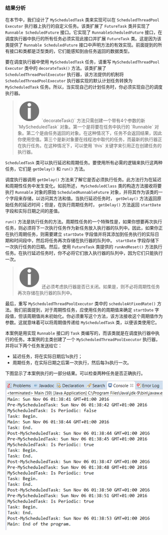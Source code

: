 ### 结果分析

在本节中，我们设计了 `MyScheduledTask` 类来实现可以在 `ScheduledThreadPool Executor` 执行器上执行的自定义任务。该类扩展了 `FutureTask` 类并实现了 `Runnable ScheduledFuture` 接口。它实现了 `RunnableScheduledFuture` 接口，在调度执行器中执行的所有任务必须实现此接口并扩展 `FutureTask` 类。这是因为该类提供了 `Runnable ScheduledFuture` 接口中声明方法的有效实现。前面提到的所有接口和类都是泛型类的，它们能感知到由任务返回的数据类型。

要在调度执行器中使用 `MyScheduledTask` 任务，请重写 `MyScheduledThreadPool Executor` 类中的 `decorateTask()` 方法。该类扩展了 `ScheduledThreadPoolExecutor` 执行器，该方法提供的机制将 `ScheduledThreadPoolExecutor` 执行器实现的默认计划任务转换为 `MyScheduledTask` 任务。所以，当实现自己的计划任务时，你必须实现自己的调度执行器。

> <img class="my_markdown" src="../images/65.png" style="width:73px;  height: 69px; " width="8%"/>
> `decorateTask()` 方法只需创建一个带有4个参数的新 `MyScheduledTask` 对象。第一个是将要在任务中执行的 `Runnable` 对象。第二个是由任务返回的对象。在这种情况下，任务不会返回结果，因此你使用空值。第三个是新对象要在线程池中取代的任务，而最新的执行器正在执行任务。在这种情况下，可以使用 `this` 关键字来引用正在创建任务的执行器。

`ScheduledTask` 类可以执行延迟和周期任务。要使用所有必需的逻辑来执行这两种任务，它们是 `getDelay()` 和 `run()` 方法。

调度执行器调用 `getDelay()` 方法来了解它是否必须执行任务。此方法行为在延迟和周期性任务中发生变化。如前所述， `MyScheduledClass` 类的构造方法接收将要执行 `Runnable` 对象的原始 `ScheduledRunnableFuture` 对象，并将其作为该类的一个字段来存储，以访问其方法和值。当执行延迟任务时， `getDelay()` 方法返回原始任务的延迟时间；但是，在执行周期任务时， `getDelay()` 方法返回 `startDate` 字段和实际日期之间的差值。

`run()` 方法是执行任务的方法。周期性任务的一个特殊性是，如果你想要再次执行任务，则必须将下一次执行任务作为新任务放入执行器的队列中。因此，如果你正在执行周期任务，则需要建立 `startDate` 字段值并将其添加到任务执行的实际日期和时间段中，然后将任务再次存储在执行器的队列中。 `startDate` 字段存储下一次执行任务的日期。然后，使用 `FutureTask` 类提供的 `runAndReset()` 方法执行任务。在执行延迟任务时，你不必将它们放入执行器的队列中，因为它们只能执行一次。

> <img class="my_markdown" src="../images/66.png" style="width:73px;  height: 69px; " width="8%"/>
> 还必须考虑执行器是否已关闭。如果是，则不必将周期性任务再次存储在执行器的队列中。

最后，重写 `MyScheduledThreadPoolExecutor` 类中的 `scheduleAtFixedRate()` 方法。我们前面提到，对于周期性任务，应使用任务的周期值来确定 `startDate` 字段值，但该周期值尚未初始化。你必须重写这个方法，该方法接收这个周期值作为参数。这就意味着可以将周期值传递给 `MyScheduledTask` 类，以便该类使用它。

本案例是用实现 `Runnable` 接口的 `Task` 类编写的，而该类就是在调度执行器中执行的任务。本案例的主类创建了一个 `MyScheduledThreadPoolExecutor` 执行器，并将以下两个任务发送给它：

+ 延迟任务，将在实际日期后1s执行；
+ 周期任务，在实际日期之后第一次执行，然后每3s执行一次。

下图显示了本案例执行的一部分结果。可以检查两种任务是否正确执行。

![67.png](../images/67.png)
